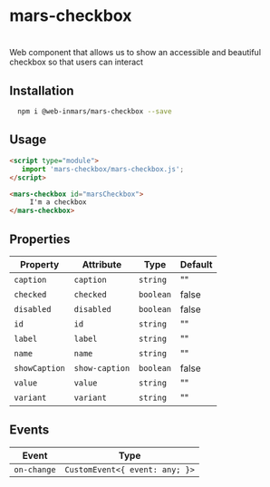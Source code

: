 # mars-checkbox

# <mars-checkbox>
Web component that allows us to show an accessible and beautiful checkbox so that users can interact

## Installation
```bash
  npm i @web-inmars/mars-checkbox --save
```

## Usage
```html
<script type="module">
   import 'mars-checkbox/mars-checkbox.js';
</script>

<mars-checkbox id="marsCheckbox">
     I'm a checkbox
</mars-checkbox>
```

## Properties

| Property      | Attribute      | Type      | Default |
|---------------|----------------|-----------|---------|
| `caption`     | `caption`      | `string`  | ""      |
| `checked`     | `checked`      | `boolean` | false   |
| `disabled`    | `disabled`     | `boolean` | false   |
| `id`          | `id`           | `string`  | ""      |
| `label`       | `label`        | `string`  | ""      |
| `name`        | `name`         | `string`  | ""      |
| `showCaption` | `show-caption` | `boolean` | false   |
| `value`       | `value`        | `string`  | ""      |
| `variant`     | `variant`      | `string`  | ""      |

## Events

| Event       | Type                           |
|-------------|--------------------------------|
| `on-change` | `CustomEvent<{ event: any; }>` |
